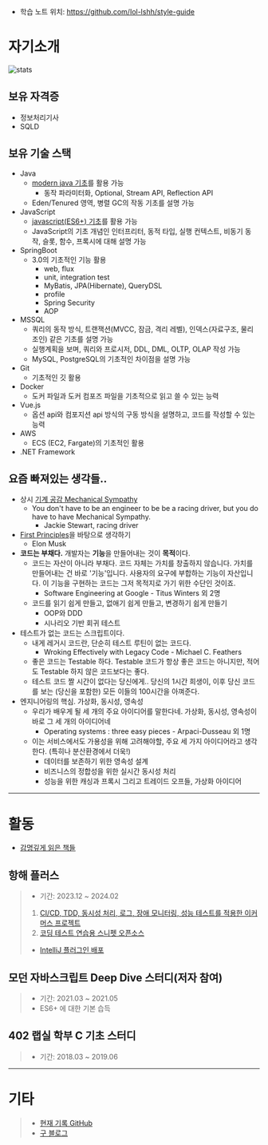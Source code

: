 - 학습 노트 위치: <https://github.com/Iol-lshh/style-guide>

# 자기소개
![stats](https://github-readme-stats.vercel.app/api?username=iol-lshh&count_private=true&show_icons=true&theme=buefy)

## 보유 자격증
- 정보처리기사
- SQLD

## 보유 기술 스택
- Java
	- [modern java 기초](https://github.com/Iol-lshh/style-guide/blob/main/IT/java/doc_Java_Style.md)를 활용 가능
		- 동작 파라미터화, Optional, Stream API, Reflection API
	- Eden/Tenured 영역, 병렬 GC의 작동 기초를 설명 가능
- JavaScript
	- [javascript(ES6+) 기초](https://github.com/Iol-lshh/style-guide/blob/main/IT/javascript/doc_Js_Style.md)를 활용 가능
	- JavaScript의 기초 개념인 인터프리터, 동적 타입, 실행 컨텍스트, 비동기 동작, 슬롯, 함수, 프록시에 대해 설명 가능
- SpringBoot
	- 3.0의 기초적인 기능 활용
		- web, flux
		- unit, integration test
		- MyBatis, JPA(Hibernate), QueryDSL
		- profile
		- Spring Security
  		- AOP
- MSSQL
	- 쿼리의 동작 방식, 트랜잭션(MVCC, 잠금, 격리 레벨), 인덱스(자료구조, 물리조인) 같은 기초를 설명 가능
	- 실행계획을 보며, 쿼리와 프로시저, DDL, DML, OLTP, OLAP 작성 가능
 	- MySQL, PostgreSQL의 기초적인 차이점을 설명 가능
- Git
	- 기초적인 깃 활용	
- Docker
	- 도커 파일과 도커 컴포즈 파일을 기초적으로 읽고 쓸 수 있는 능력
- Vue.js
	- 옵션 api와 컴포지션 api 방식의 구동 방식을 설명하고, 코드를 작성할 수 있는 능력
- AWS
	- ECS (EC2, Fargate)의 기초적인 활용
- .NET Framework

## 요즘 빠져있는 생각들..
- 상시 [기계 공감 Mechanical Sympathy](https://wa.aws.amazon.com/wellarchitected/2020-07-02T19-33-23/wat.concept.mechanical-sympathy.en.html) 
	- You don't have to be an engineer to be be a racing driver, but you do have to have Mechanical Sympathy. 
		- Jackie Stewart, racing driver
- [First Principles](https://jamesclear.com/first-principles)을 바탕으로 생각하기
	- Elon Musk
- **코드는 부채다.** 개발자는 **기능**을 만들어내는 것이 **목적**이다.
	- 코드는 자산이 아니라 부채다. 코드 자체는 가치를 창출하지 않습니다. 가치를 만들어내는 건 바로 '기능'입니다. 
사용자의 요구에 부합하는 기능이 자산입니다. 이 기능을 구현하는 코드는 그저 목적지로 가기 위한 수단인 것이죠.
		- Software Engineering at Google - Titus Winters 외 2명
  	- 코드를 읽기 쉽게 만들고, 없애기 쉽게 만들고, 변경하기 쉽게 만들기
  		- OOP와 DDD
  	 	- 시나리오 기반 회귀 테스트
- 테스트가 없는 코드는 스크립트이다.
	- 내게 레거시 코드란, 단순히 테스트 루틴이 없는 코드다.
 		- Wroking Effectively with Legacy Code - Michael C. Feathers
   	- 좋은 코드는 Testable 하다. Testable 코드가 항상 좋은 코드는 아니지만, 적어도 Testable 하지 않은 코드보다는 좋다.
   	- 테스트 코드 짤 시간이 없다는 당신에게.. 당신의 1시간 희생이, 이후 당신 코드를 보는 (당신을 포함한) 모든 이들의 100시간을 아껴준다.
- 엔지니어링의 핵심. 가상화, 동시성, 영속성
	- 우리가 배우게 될 세 개의 주요 아이디어를 말한다네. 가상화, 동시성, 영속성이 바로 그 세 개의 아이디어네
 		- Operating systems : three easy pieces - Arpaci-Dusseau 외 1명
   	- 이는 서비스에서도 가용성을 위해 고려해야할, 주요 세 가지 아이디어라고 생각한다. (특히나 분산환경에서 더욱!)
   		- 데이터를 보존하기 위한 영속성 설계
   	 	- 비즈니스의 정합성을 위한 실시간 동시성 처리
   	  	- 성능을 위한 캐싱과 프록시 그리고 트레이드 오프들, 가상화 아이디어
---
# 활동
- [감명깊게 읽은 책들](https://github.com/Iol-lshh/style-guide/blob/main/IT/practice/impressed_book.md)
## 항해 플러스 
> - 기간: 2023.12 ~ 2024.02
> 1. [CI/CD, TDD, 동시성 처리, 로그, 장애 모니터링, 성능 테스트를 적용한 이커머스 프로젝트](https://github.com/Iol-lshh/hhp)
> 2. [코딩 테스트 연습용 스니펫 오픈소스](https://github.com/StandardSolvers/ps-code-snippets)
>	- [IntelliJ 플러그인 배포](https://plugins.jetbrains.com/plugin/23770-ps-code-snippets)

## 모던 자바스크립트 Deep Dive 스터디(저자 참여)
> - 기간: 2021.03 ~ 2021.05
> - ES6+ 에 대한 기본 습득

## 402 랩실 학부 C 기초 스터디
> - 기간: 2018.03 ~ 2019.06
   
---

# 기타
> - [현재 기록 GitHub](https://github.com/Iol-lshh/style-guide)
> - [구 블로그](https://blog.naver.com/markhong93)   
